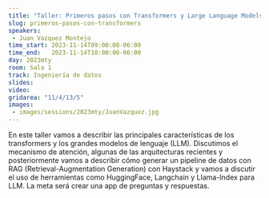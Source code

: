 ```yaml
---
title: "Taller: Primeros pasos con Transformers y Large Language Models (LLM)"
slug: primeros-pasos-con-transformers
speakers:
 - Juan Vazquez Montejo
time_start: 2023-11-14T09:00:00-06:00
time_end:   2023-11-14T10:00:00-06:00
day: 2023mty
room: Sala 1 
track: Ingeniería de datos
slides: 
video: 
gridarea: "11/4/13/5"
images:
 - images/sessions/2023mty/JuanVazquez.jpg
---
```


En este taller vamos a describir las principales características de los transformers y los grandes modelos de lenguaje (LLM). Discutimos el mecanismo de atención, algunas de las arquitecturas recientes y posteriormente vamos a describir cómo generar un pipeline de datos con RAG (Retrieval-Augmentation Generation) con Haystack y vamos a discutir el uso de herramientas como HuggingFace, Langchain y Llama-Index para LLM. La meta será crear una app de preguntas y respuestas.

